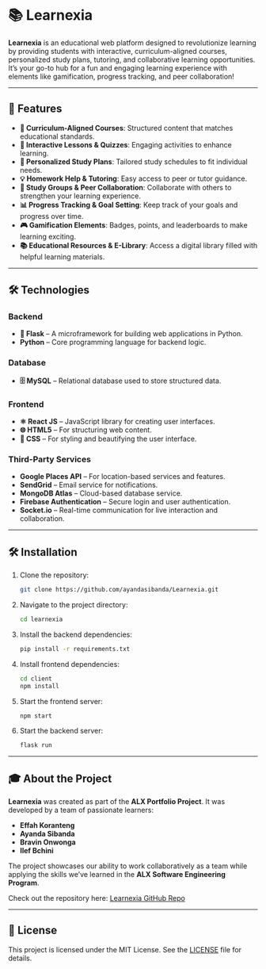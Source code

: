 # 📚 Learnexia

**Learnexia** is an educational web platform designed to revolutionize learning by providing students with interactive, curriculum-aligned courses, personalized study plans, tutoring, and collaborative learning opportunities. It’s your go-to hub for a fun and engaging learning experience with elements like gamification, progress tracking, and peer collaboration!

---

## 🚀 Features
- **📘 Curriculum-Aligned Courses**: Structured content that matches educational standards.
- **📝 Interactive Lessons & Quizzes**: Engaging activities to enhance learning.
- **📅 Personalized Study Plans**: Tailored study schedules to fit individual needs.
- **💡 Homework Help & Tutoring**: Easy access to peer or tutor guidance.
- **👥 Study Groups & Peer Collaboration**: Collaborate with others to strengthen your learning experience.
- **📊 Progress Tracking & Goal Setting**: Keep track of your goals and progress over time.
- **🎮 Gamification Elements**: Badges, points, and leaderboards to make learning exciting.
- **📚 Educational Resources & E-Library**: Access a digital library filled with helpful learning materials.

---

## 🛠 Technologies

### Backend
- **🐍 Flask** – A microframework for building web applications in Python.
- **Python** – Core programming language for backend logic.

### Database
- **🗄 MySQL** – Relational database used to store structured data.

### Frontend
- **⚛️ React JS** – JavaScript library for creating user interfaces.
- **🌐 HTML5** – For structuring web content.
- **🎨 CSS** – For styling and beautifying the user interface.

### Third-Party Services
- **Google Places API** – For location-based services and features.
- **SendGrid** – Email service for notifications.
- **MongoDB Atlas** – Cloud-based database service.
- **Firebase Authentication** – Secure login and user authentication.
- **Socket.io** – Real-time communication for live interaction and collaboration.

---

## 🛠 Installation

1. Clone the repository:
    ```bash
    git clone https://github.com/ayandasibanda/Learnexia.git
    ```

2. Navigate to the project directory:
    ```bash
    cd learnexia
    ```

3. Install the backend dependencies:
    ```bash
    pip install -r requirements.txt
    ```

4. Install frontend dependencies:
    ```bash
    cd client
    npm install
    ```

5. Start the frontend server:
    ```bash
    npm start
    ```

6. Start the backend server:
    ```bash
    flask run
    ```

---

## 🎓 About the Project

**Learnexia** was created as part of the **ALX Portfolio Project**. It was developed by a team of passionate learners:

- **Effah Koranteng**
- **Ayanda Sibanda**
- **Bravin Onwonga**
- **Ilef Bchini**

The project showcases our ability to work collaboratively as a team while applying the skills we’ve learned in the **ALX Software Engineering Program**.

Check out the repository here: [Learnexia GitHub Repo](https://github.com/ayandasibanda/Learnexia)

---

## 📄 License

This project is licensed under the MIT License. See the [LICENSE](LICENSE) file for details.
